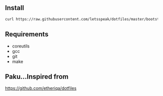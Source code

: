 ## Install

```sh
curl https://raw.githubusercontent.com/letsspeak/dotfiles/master/bootstrap.sh | PREFIX=PATH_TO_DIR bash
```

## Requirements

* coreutils
* gcc
* git
* make

## Paku...Inspired from

https://github.com/etheriqa/dotfiles
